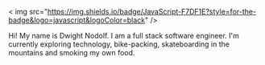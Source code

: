 < img src="https://img.shields.io/badge/JavaScript-F7DF1E?style=for-the-badge&logo=javascript&logoColor=black" />

Hi! My name is Dwight Nodolf. I am a full stack software engineer. 
I'm currently exploring technology, bike-packing, skateboarding in the mountains and smoking my own food.
